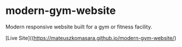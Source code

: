 # modern-gym-website

Modern responsive website built for a gym or fitness facility.

[Live Site]((https://mateuszkomasara.github.io/modern-gym-website/)
